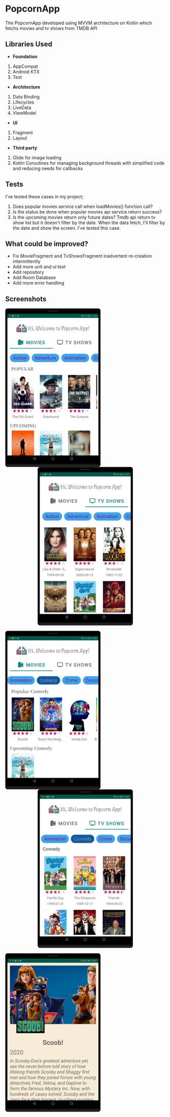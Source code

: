 # PopcornApp
The PopcornApp developed using MVVM architecture on Kotlin which fetchs movies and tv shows from TMDB API

## Libraries Used
- **Foundation**
1. AppCompat
2. Android KTX 
3. Test 
- **Architecture** 
1. Data Binding 
2. Lifecycles 
3. LiveData 
4. ViewModel
- **UI**
1. Fragment 
2. Layout 
- **Third party**
1. Glide for image loading
2. Kotlin Coroutines for managing background threads with simplified code and reducing needs for callbacks

## Tests
I've tested these cases in my project;
1. Does popular movies service call when loadMovies() function call? 
2. Is the status be done when popular movies api service return success?
3. Is the upcoming movies return only future dates?
Tmdb api return tv show list but it doesn't filter by the date. When the data fetch, I'll filter by the date and show the screen. I've tested this case.  

## What could be improved?
- Fix MovieFragment and TvShowsFragment inadvertent re-creation intermittently
- Add more unit and ui test
- Add repository
- Add Room Database
- Add more error handling

## Screenshots
<img align="left" src="./art/movies_screen.png" width="300" height="500">
<p align="center">
<img src="./art/tvshows_screen.png" width="300" height="500">
</p>
<img align="left" src="./art/movies_filter_screen.png" width="300" height="500">
<p align="center">
<img src="./art/tvshows_filter_screen.png" width="300" height="500">
</p>
<img align="left" src="./art/movie_detail_page_screen.png" width="300" height="500"/>
